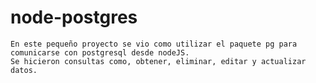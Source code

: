 # node-postgres
    En este pequeño proyecto se vio como utilizar el paquete pg para comunicarse con postgresql desde nodeJS.
    Se hicieron consultas como, obtener, eliminar, editar y actualizar datos.